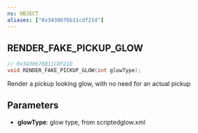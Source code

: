 ```yaml
---
ns: OBJECT
aliases: ["0x3430676b11cdf21d"]
---
```

## RENDER_FAKE_PICKUP_GLOW

```c
// 0x3430676B11CDF21D
void RENDER_FAKE_PICKUP_GLOW(int glowType);
```

Render a pickup looking glow, with no need for an actual pickup


## Parameters
* **glowType**: glow type, from scriptedglow.xml
